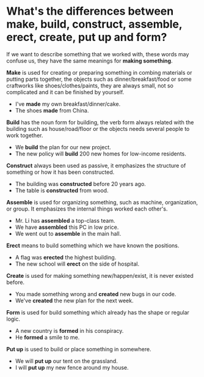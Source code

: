 # What's the differences between make, build, construct, assemble, erect, create, put up and form?

If we want to describe something that we worked with, these words may confuse us, they have the same meanings for **making something**.

**Make** is used for creating or preparing something in combing materials or putting parts together, the objects such as dinner/breakfast/food or some craftworks like shoes/clothes/paints, they are always small, not so complicated and it can be finished by yourself.
* I've **made** my own breakfast/dinner/cake.
* The shoes **made** from China.

**Build** has the noun form for building, the verb form always related with the building such as house/road/floor or the objects needs several people to work together.
* We **build** the plan for our new project.
* The new policy will **build** 200 new homes for low-income residents.

**Construct** always been used as passive, it emphasizes the structure of something or how it has been constructed.
* The building was **constructed** before 20 years ago.
* The table is **constructed** from wood.

**Assemble** is used for organizing something, such as machine, organization, or group. It emphasizes the internal things worked each other's.
* Mr. Li has **assembled** a top-class team.
* We have **assembled** this PC in low price.
* We went out to **assemble** in the main hall.

**Erect** means to build something which we have known the positions.
* A flag was **erected** the highest building.
* The new school will **erect** on the side of hospital.

**Create** is used for making something new/happen/exist, it is never existed before.
* You made something wrong and **created** new bugs in our code.
* We've **created** the new plan for the next week.

**Form** is used for build something which already has the shape or regular logic.
* A new country is **formed** in his conspiracy.
* He **formed** a smile to me.

**Put up** is used to build or place something in somewhere.
* We will **put up** our tent on the grassland.
* I will **put up** my new fence around my house.
